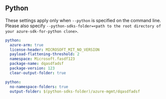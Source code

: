 ## Python

These settings apply only when `--python` is specified on the command line.
Please also specify `--python-sdks-folder=<path to the root directory of your azure-sdk-for-python clone>`.

```yaml $(python)
python:
  azure-arm: true
  license-header: MICROSOFT_MIT_NO_VERSION
  payload-flattening-threshold: 2
  namespace: Microsoft.fasdf123
  package-name: dqasdfadsf
  package-version: 123
  clear-output-folder: true
```

```yaml $(python)
python:
  no-namespace-folders: true
  output-folder: $(python-sdks-folder)/azure-mgmt/dqasdfadsf
```
